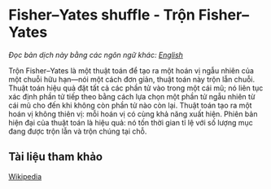 # Fisher–Yates shuffle - Trộn Fisher–Yates

_Đọc bản dịch này bằng các ngôn ngữ khác:_
[_English_](README.en-EN.md)

Trộn Fisher–Yates là một thuật toán để tạo ra một hoán vị ngẫu nhiên của một chuỗi hữu hạn—nói một cách đơn giản, thuật toán này trộn lẫn chuỗi. Thuật toán hiệu quả đặt tất cả các phần tử vào trong một cái mũ; nó liên tục xác định phần tử tiếp theo bằng cách lựa chọn một phần tử ngẫu nhiên từ cái mũ cho đến khi không còn phần tử nào còn lại. Thuật toán tạo ra một hoán vị không thiên vị: mỗi hoán vị có cùng khả năng xuất hiện. Phiên bản hiện đại của thuật toán là hiệu quả: nó tốn thời gian tỉ lệ với số lượng mục đang được trộn lẫn và trộn chúng tại chỗ.

## Tài liệu tham khảo

[Wikipedia](https://en.wikipedia.org/wiki/Fisher%E2%80%93Yates_shuffle)

